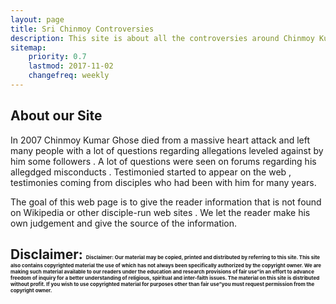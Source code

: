 ```yaml
---
layout: page
title: Sri Chinmoy Controversies
description: This site is about all the controversies around Chinmoy Kumar Ghose, aka Sri Chinmoy from the SA Ashram
sitemap:
    priority: 0.7
    lastmod: 2017-11-02
    changefreq: weekly
---
```

## About our Site

In 2007 Chinmoy Kumar Ghose died from a massive heart attack and left many people with a lot of questions 
regarding allegations leveled against by him some followers . A lot of questions were seen on forums regarding 
his allegdged misconducts . Testimonied started to appear on the web , testimonies coming from disciples who had been 
with him for many years. 

The goal of this web page is to give the reader information that is not found on Wikipedia or other 
disciple-run web sites . We let the reader make his own judgement and give the source of the information.

## Disclaimer: <span style="font-size: .5rem">Disclaimer: Our material may be copied, printed and distributed by referring to this site. This site also contains copyrighted material the use of which has not always been specifically authorized by the copyright owner. We are making such material available to our readers under the education and research provisions of  fair use”in an effort to advance freedom of inquiry for a better understanding of religious, spiritual and inter-faith issues. The material on this site is distributed without profit. If you wish to use copyrighted material for purposes other than  fair use”you must request permission from the copyright owner.</span>
